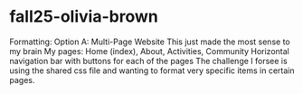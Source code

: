 # fall25-olivia-brown
Formatting: Option A: Multi-Page Website 
This just made the most sense to my brain
My pages: Home (index), About, Activities, Community
Horizontal navigation bar with buttons for each of the pages
The challenge I forsee is using the shared css file and wanting to format very specific items in certain pages. 
